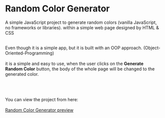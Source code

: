 # Random Color Generator
A simple JavaScript project to generate random colors (vanilla JavaScript, no frameworks or libraries). within a simple web page designed by HTML &amp; CSS

<br/>
Even though it is a simple app, but it is built with an OOP approach. (Object-Oriented-Programming)
<br/><br/>
it is a simple and easy to use, when the user clicks on the <strong>Generate Random Color</strong> button, the body of the whole page will be changed to the generated color.

 <br/><br/> <br/>
You can view the project from here: <br/><br/>
[Random Color Generator preview](https://ahmed-alawi-ba.github.io/Random-Color-Generator/)



